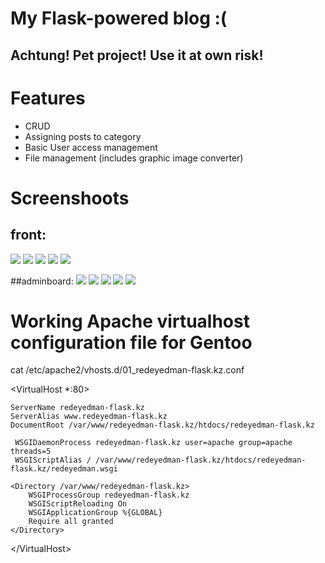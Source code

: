 # My Flask-powered blog :(
## Achtung! Pet project! Use it at own risk!

# Features
* CRUD 
* Assigning posts to category
* Basic User access management
* File management (includes graphic image converter)

# Screenshoots
## front:
<img src="https://i.imgur.com/YcqxqK9.png" />
<img src="https://i.imgur.com/2zU0VOS.png" />
<img src="https://i.imgur.com/YgnqLWu.png" />
<img src="https://i.imgur.com/MvXMZOB.jpg" />
<img src="https://i.imgur.com/N4zAs9J.png" />

##adminboard:
<img src="https://i.imgur.com/1QjnZmp.png" />
<img src="https://i.imgur.com/VJaygL2.jpg" />
<img src="https://i.imgur.com/sEzNwUG.png" />
<img src="https://i.imgur.com/ZUNl5HS.png" />
<img src="https://i.imgur.com/QJQqVpm.png" />

# Working Apache virtualhost configuration file for Gentoo

cat /etc/apache2/vhosts.d/01_redeyedman-flask.kz.conf

 &lt;VirtualHost *:80&gt;
    
    ServerName redeyedman-flask.kz
    ServerAlias www.redeyedman-flask.kz
    DocumentRoot /var/www/redeyedman-flask.kz/htdocs/redeyedman-flask.kz

     WSGIDaemonProcess redeyedman-flask.kz user=apache group=apache threads=5
     WSGIScriptAlias / /var/www/redeyedman-flask.kz/htdocs/redeyedman-flask.kz/redeyedman.wsgi

    <Directory /var/www/redeyedman-flask.kz>
        WSGIProcessGroup redeyedman-flask.kz
        WSGIScriptReloading On
        WSGIApplicationGroup %{GLOBAL}
        Require all granted
    </Directory>
    
 &lt;/VirtualHost&gt;

